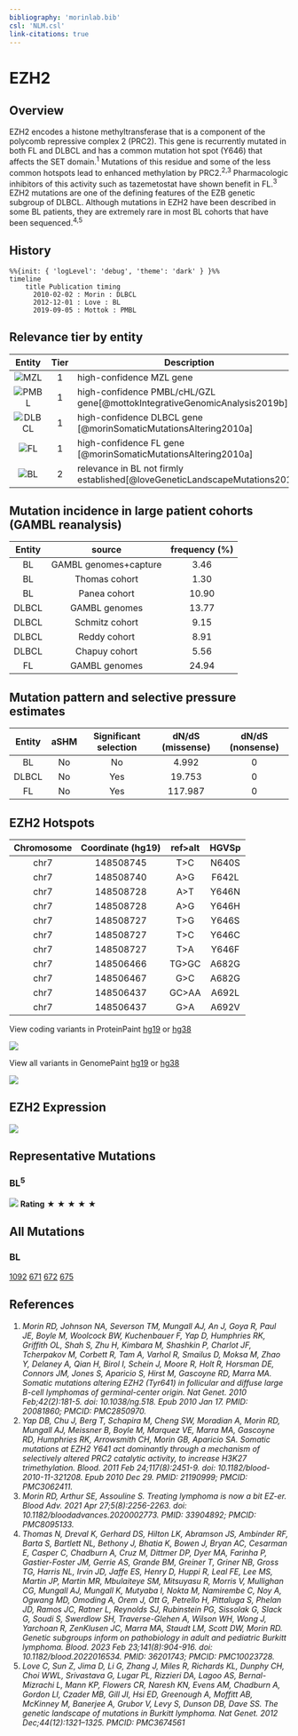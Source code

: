 ```yaml
---
bibliography: 'morinlab.bib'
csl: 'NLM.csl'
link-citations: true
---
```

# EZH2

## Overview
EZH2 encodes a histone methyltransferase that is a component of the polycomb repressive complex 2 (PRC2). 
This gene is recurrently mutated in both FL and DLBCL and has a common mutation hot spot (Y646) that affects the SET domain.<sup>1</sup> Mutations of this residue and some of the less common hotspots lead to enhanced methylation by PRC2.<sup>2,3</sup> 
Pharmacologic inhibitors of this activity such as tazemetostat have shown benefit in FL.<sup>3</sup> EZH2 mutations are one of the defining features of the EZB genetic subgroup of DLBCL. 
Although mutations in EZH2 have been described in some BL patients, they are extremely rare in most BL cohorts that have been sequenced.<sup>4,5</sup> 

## History
```mermaid
%%{init: { 'logLevel': 'debug', 'theme': 'dark' } }%%
timeline
    title Publication timing
      2010-02-02 : Morin : DLBCL
      2012-12-01 : Love : BL
      2019-09-05 : Mottok : PMBL
```

## Relevance tier by entity

|Entity|Tier|Description                           |
|:------:|:----:|--------------------------------------|
|![MZL](images/icons/MZL_tier1.png)|1|high-confidence MZL gene|
|![PMBL](images/icons/PMBL_tier1.png)|1|high-confidence PMBL/cHL/GZL gene[@mottokIntegrativeGenomicAnalysis2019b]|
|![DLBCL](images/icons/DLBCL_tier1.png) |1   |high-confidence DLBCL gene            [@morinSomaticMutationsAltering2010a]|
|![FL](images/icons/FL_tier1.png)    |1   |high-confidence FL gene               [@morinSomaticMutationsAltering2010a]|
|![BL](images/icons/BL_tier2.png)    |2   |relevance in BL not firmly established[@loveGeneticLandscapeMutations2012]|





## Mutation incidence in large patient cohorts (GAMBL reanalysis)

|Entity|source               |frequency (%)|
|:------:|:---------------------:|:-------------:|
|BL    |GAMBL genomes+capture| 3.46        |
|BL    |Thomas cohort        | 1.30        |
|BL    |Panea cohort         |10.90        |
|DLBCL |GAMBL genomes        |13.77        |
|DLBCL |Schmitz cohort       | 9.15        |
|DLBCL |Reddy cohort         | 8.91        |
|DLBCL |Chapuy cohort        | 5.56        |
|FL    |GAMBL genomes        |24.94        |

## Mutation pattern and selective pressure estimates

|Entity|aSHM|Significant selection|dN/dS (missense)|dN/dS (nonsense)|
|:------:|:----:|:---------------------:|:----------------:|:----------------:|
|BL    |No  |No                   |  4.992         |0               |
|DLBCL |No  |Yes                  | 19.753         |0               |
|FL    |No  |Yes                  |117.987         |0               |




## EZH2 Hotspots

| Chromosome |Coordinate (hg19) | ref>alt | HGVSp | 
 | :---:| :---: | :--: | :---: |
| chr7 | 148508745 | T>C | N640S |
|chr7|148508740|A>G|F642L| 
| chr7 | 148508728 | A>T | Y646N |
| chr7 | 148508728 | A>G | Y646H |
| chr7 | 148508727 | T>G | Y646S |
| chr7 | 148508727 | T>C | Y646C |
| chr7 | 148508727 | T>A | Y646F |
|chr7|148506466|TG>GC|A682G|
|chr7|148506467|G>C|A682G|
|chr7|148506437|GC>AA|A692L|
|chr7|148506437|G>A|A692V|

View coding variants in ProteinPaint [hg19](https://morinlab.github.io/LLMPP/GAMBL/EZH2_protein.html)  or [hg38](https://morinlab.github.io/LLMPP/GAMBL/EZH2_protein_hg38.html)

![](images/proteinpaint/EZH2_NM_001203247.svg)

View all variants in GenomePaint [hg19](https://morinlab.github.io/LLMPP/GAMBL/EZH2.html)  or [hg38](https://morinlab.github.io/LLMPP/GAMBL/EZH2_hg38.html)

![](images/proteinpaint/EZH2.svg)

## EZH2 Expression
![](images/gene_expression/EZH2_by_pathology.svg)

## Representative Mutations

### BL<sup>5</sup>

![](primary/Love_EZH2.svg)
**Rating**
&starf; &starf; &starf; &starf; &starf;

## All Mutations

### BL

[1092](https://www.bcgsc.ca/downloads/morinlab/GAMBL/Love/1092_reports.html)
[671](https://www.bcgsc.ca/downloads/morinlab/GAMBL/Love/671_reports.html)
[672](https://www.bcgsc.ca/downloads/morinlab/GAMBL/Love/672_reports.html)
[675](https://www.bcgsc.ca/downloads/morinlab/GAMBL/Love/675_reports.html)


## References

1. *Morin RD, Johnson NA, Severson TM, Mungall AJ, An J, Goya R, Paul JE, Boyle M, Woolcock BW, Kuchenbauer F, Yap D, Humphries RK, Griffith OL, Shah S, Zhu H, Kimbara M, Shashkin P, Charlot JF, Tcherpakov M, Corbett R, Tam A, Varhol R, Smailus D, Moksa M, Zhao Y, Delaney A, Qian H, Birol I, Schein J, Moore R, Holt R, Horsman DE, Connors JM, Jones S, Aparicio S, Hirst M, Gascoyne RD, Marra MA. Somatic mutations altering EZH2 (Tyr641) in follicular and diffuse large B-cell lymphomas of germinal-center origin. Nat Genet. 2010 Feb;42(2):181-5. doi: 10.1038/ng.518. Epub 2010 Jan 17. PMID: 20081860; PMCID: PMC2850970.*
2. *Yap DB, Chu J, Berg T, Schapira M, Cheng SW, Moradian A, Morin RD, Mungall AJ, Meissner B, Boyle M, Marquez VE, Marra MA, Gascoyne RD, Humphries RK, Arrowsmith CH, Morin GB, Aparicio SA. Somatic mutations at EZH2 Y641 act dominantly through a mechanism of selectively altered PRC2 catalytic activity, to increase H3K27 trimethylation. Blood. 2011 Feb 24;117(8):2451-9. doi: 10.1182/blood-2010-11-321208. Epub 2010 Dec 29. PMID: 21190999; PMCID: PMC3062411.*
3. *Morin RD, Arthur SE, Assouline S. Treating lymphoma is now a bit EZ-er. Blood Adv. 2021 Apr 27;5(8):2256-2263. doi: 10.1182/bloodadvances.2020002773. PMID: 33904892; PMCID: PMC8095133.*
4. *Thomas N, Dreval K, Gerhard DS, Hilton LK, Abramson JS, Ambinder RF, Barta S, Bartlett NL, Bethony J, Bhatia K, Bowen J, Bryan AC, Cesarman E, Casper C, Chadburn A, Cruz M, Dittmer DP, Dyer MA, Farinha P, Gastier-Foster JM, Gerrie AS, Grande BM, Greiner T, Griner NB, Gross TG, Harris NL, Irvin JD, Jaffe ES, Henry D, Huppi R, Leal FE, Lee MS, Martin JP, Martin MR, Mbulaiteye SM, Mitsuyasu R, Morris V, Mullighan CG, Mungall AJ, Mungall K, Mutyaba I, Nokta M, Namirembe C, Noy A, Ogwang MD, Omoding A, Orem J, Ott G, Petrello H, Pittaluga S, Phelan JD, Ramos JC, Ratner L, Reynolds SJ, Rubinstein PG, Sissolak G, Slack G, Soudi S, Swerdlow SH, Traverse-Glehen A, Wilson WH, Wong J, Yarchoan R, ZenKlusen JC, Marra MA, Staudt LM, Scott DW, Morin RD. Genetic subgroups inform on pathobiology in adult and pediatric Burkitt lymphoma. Blood. 2023 Feb 23;141(8):904-916. doi: 10.1182/blood.2022016534. PMID: 36201743; PMCID: PMC10023728.*
5. *Love C, Sun Z, Jima D, Li G, Zhang J, Miles R, Richards KL, Dunphy CH, Choi WWL, Srivastava G, Lugar PL, Rizzieri DA, Lagoo AS, Bernal-Mizrachi L, Mann KP, Flowers CR, Naresh KN, Evens AM, Chadburn A, Gordon LI, Czader MB, Gill JI, Hsi ED, Greenough A, Moffitt AB, McKinney M, Banerjee A, Grubor V, Levy S, Dunson DB, Dave SS. The genetic landscape of mutations in Burkitt lymphoma. Nat Genet. 2012 Dec;44(12):1321–1325. PMCID: PMC3674561*

<!-- ORIGIN: morinSomaticMutationsAltering2010 -->
<!-- BL: loveGeneticLandscapeMutations2012 -->
<!-- FL: morinSomaticMutationsAltering2010a -->
<!-- BL: loveGeneticLandscapeMutations2012 -->
<!-- DLBCL: morinSomaticMutationsAltering2010 -->
<!-- PMBL: mottokIntegrativeGenomicAnalysis2019b -->
